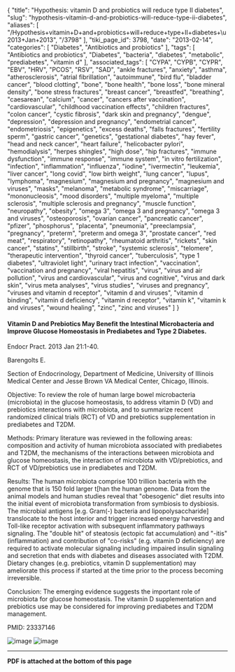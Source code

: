 {
    "title": "Hypothesis: vitamin D and probiotics will reduce type II diabetes",
    "slug": "hypothesis-vitamin-d-and-probiotics-will-reduce-type-ii-diabetes",
    "aliases": [
        "/Hypothesis+vitamin+D+and+probiotics+will+reduce+type+II+diabetes+\u2013+Jan+2013",
        "/3798"
    ],
    "tiki_page_id": 3798,
    "date": "2013-02-14",
    "categories": [
        "Diabetes",
        "Antibiotics and probiotics"
    ],
    "tags": [
        "Antibiotics and probiotics",
        "Diabetes",
        "bacteria",
        "diabetes",
        "metabolic",
        "prediabetes",
        "vitamin d"
    ],
    "associated_tags": [
        "CYPA",
        "CYPB",
        "CYPR",
        "EBV",
        "HRV",
        "PCOS",
        "RSV",
        "SAD",
        "ankle fractures",
        "anxiety",
        "asthma",
        "atherosclerosis",
        "atrial fibrillation",
        "autoimmune",
        "bird flu",
        "bladder cancer",
        "blood clotting",
        "bone",
        "bone health",
        "bone loss",
        "bone mineral density",
        "bone stress fractures",
        "breast cancer",
        "breastfed",
        "breathing",
        "caesarean",
        "calcium",
        "cancer",
        "cancers after vaccination",
        "cardiovascular",
        "childhood vaccination effects",
        "children fractures",
        "colon cancer",
        "cystic fibrosis",
        "dark skin and pregnancy",
        "dengue",
        "depression",
        "depression and pregnancy",
        "endometrial cancer",
        "endometriosis",
        "epigenetics",
        "excess deaths",
        "falls fractures",
        "fertility sperm",
        "gastric cancer",
        "genetics",
        "gestational diabetes",
        "hay fever",
        "head and neck cancer",
        "heart failure",
        "helicobacter pylori",
        "hemodialysis",
        "herpes shingles",
        "high dose",
        "hip fractures",
        "immune dysfunction",
        "immune response",
        "immune system",
        "in vitro fertilization",
        "infection",
        "inflammation",
        "influenza",
        "iodine",
        "ivermectin",
        "leukemia",
        "liver cancer",
        "long covid",
        "low birth weight",
        "lung cancer",
        "lupus",
        "lymphoma",
        "magnesium",
        "magnesium and pregnancy",
        "magnesium and viruses",
        "masks",
        "melanoma",
        "metabolic syndrome",
        "miscarriage",
        "mononucleosis",
        "mood disorders",
        "multiple myeloma",
        "multiple sclerosis",
        "multiple sclerosis and pregnancy",
        "muscle function",
        "neuropathy",
        "obesity",
        "omega 3",
        "omega 3 and pregnancy",
        "omega 3 and viruses",
        "osteoporosis",
        "ovarian cancer",
        "pancreatic cancer",
        "pfizer",
        "phosphorus",
        "placenta",
        "pneumonia",
        "preeclampsia",
        "pregnancy",
        "preterm",
        "preterm and omega 3",
        "prostate cancer",
        "red meat",
        "respiratory",
        "retinopathy",
        "rheumatoid arthritis",
        "rickets",
        "skin cancer",
        "statins",
        "stillbirth",
        "stroke",
        "systemic sclerosis",
        "telomere",
        "therapeutic intervention",
        "thyroid cancer",
        "tuberculosis",
        "type 1 diabetes",
        "ultraviolet light",
        "urinary tract infection",
        "vaccination",
        "vaccination and pregnancy",
        "viral hepatitis",
        "virus",
        "virus and air pollution",
        "virus and cardiovascular",
        "virus and cognitive",
        "virus and dark skin",
        "virus meta analyses",
        "virus studies",
        "viruses and pregnancy",
        "viruses and vitamin d receptor",
        "vitamin d and viruses",
        "vitamin d binding",
        "vitamin d deficiency",
        "vitamin d receptor",
        "vitamin k",
        "vitamin k and viruses",
        "wound healing",
        "zinc",
        "zinc and viruses"
    ]
}


#### Vitamin D and Prebiotics May Benefit the Intestinal Microbacteria and Improve Glucose Homeostasis in Prediabetes and Type 2 Diabetes.

Endocr Pract. 2013 Jan 21:1-40.

Barengolts E.

Section of Endocrinology, Department of Medicine, University of Illinois Medical Center and Jesse Brown VA Medical Center, Chicago, Illinois.

Objective: To review the role of human large bowel microbacteria (microbiota) in the glucose homeostasis, to address vitamin D (VD) and prebiotics interactions with microbiota, and to summarize recent randomized clinical trials (RCT) of VD and prebiotics supplementation in prediabetes and T2DM.

Methods: Primary literature was reviewed in the following areas: composition and activity of human microbiota associated with prediabetes and T2DM, the mechanisms of the interactions between microbiota and glucose homeostasis, the interaction of microbiota with VD/prebiotics, and RCT of VD/prebiotics use in prediabetes and T2DM.

Results: The human microbiota comprise 100 trillion bacteria with the genome that is 150 fold larger t<span>[han the human genome. Data from the animal models and human studies reveal that "obesogenic" diet results into the initial event of microbiota transformation from symbiosis to dysbiosis. The microbial antigens [e.g. Gram(-) bacteria and lipopolysaccharide]</span> translocate to the host interior and trigger increased energy harvesting and Toll-like receptor activation with subsequent inflammatory pathways signaling. The "double hit" of steatosis (ectopic fat accumulation) and "-itis" (inflammation) and contribution of "co-risks" (e.g. vitamin D deficiency) are required to activate molecular signaling including impaired insulin signaling and secretion that ends with diabetes and diseases associated with T2DM. Dietary changes (e.g. prebiotics, vitamin D supplementation) may ameliorate this process if started at the time prior to the process becoming irreversible.

Conclusion: The emerging evidence suggests the important role of microbiota for glucose homeostasis. The vitamin D supplementation and prebiotics use may be considered for improving prediabetes and T2DM management.

PMID:     23337146

<img src="https://d378j1rmrlek7x.cloudfront.net/attachments/jpeg/probiotics1.jpg" alt="image">

<img src="https://d378j1rmrlek7x.cloudfront.net/attachments/jpeg/probiotics2.jpg" alt="image">

---

 **PDF is attached at the bottom of this page**